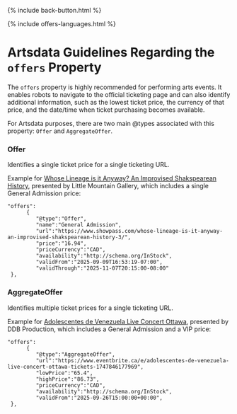 <p>{% include back-button.html %}</p>
{% include offers-languages.html %}

# Artsdata Guidelines Regarding the `offers` Property

The `offers` property is highly recommended for performing arts events. It enables robots to navigate to the official ticketing page and can also identify additional information, such as the lowest ticket price, the currency of that price, and the date/time when ticket purchasing becomes available.

For Artsdata purposes, there are two main @types associated with this property: `Offer` and `AggregateOffer`.

### Offer

Identifies a single ticket price for a single ticketing URL.

Example for [Whose Lineage is it Anyway? An Improvised Shakspearean History](https://www.showpass.com/whose-lineage-is-it-anyway-an-improvised-shakspearean-history-3/), presented by Little Mountain Gallery, which includes a single General Admission price:
   ```
"offers":
         {
            "@type":"Offer",
            "name":"General Admission",
            "url":"https://www.showpass.com/whose-lineage-is-it-anyway-an-improvised-shakspearean-history-3/",
            "price":"16.94",
            "priceCurrency":"CAD",
            "availability":"http://schema.org/InStock",
            "validFrom":"2025-09-09T16:53:19-07:00",
            "validThrough":"2025-11-07T20:15:00-08:00"
    },
   ```

### AggregateOffer

Identifies multiple ticket prices for a single ticketing URL.

Example for [Adolescentes de Venezuela Live Concert Ottawa](
https://www.eventbrite.ca/e/adolescentes-de-venezuela-live-concert-ottawa-tickets-1747846177969?aff=ebdssbcategorybrowse), presented by DDB Production, which includes a General Admission and a VIP price:
   ```
"offers":
         {
            "@type":"AggregateOffer",
            "url":"https://www.eventbrite.ca/e/adolescentes-de-venezuela-live-concert-ottawa-tickets-1747846177969",
            "lowPrice":"65.4",
            "highPrice":"86.73",
            "priceCurrency":"CAD",
            "availability":"http://schema.org/InStock",
            "validFrom":"2025-09-26T15:00:00+00:00",
    },
   ```
